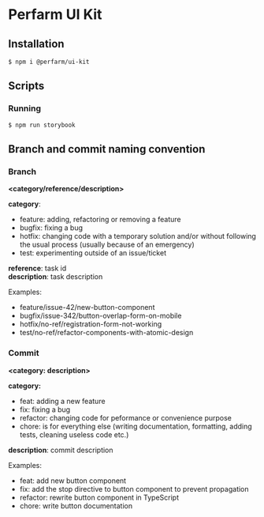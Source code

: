 # Perfarm UI Kit

## Installation

```
$ npm i @perfarm/ui-kit
```

## Scripts

### Running

```
$ npm run storybook
```

## Branch and commit naming convention

### Branch

**<category/reference/description>**

**category**:

- feature: adding, refactoring or removing a feature
- bugfix: fixing a bug
- hotfix: changing code with a temporary solution and/or without following the usual process (usually because of an emergency)
- test: experimenting outside of an issue/ticket

**reference**: task id  
**description**: task description

Examples:

- feature/issue-42/new-button-component
- bugfix/issue-342/button-overlap-form-on-mobile
- hotfix/no-ref/registration-form-not-working
- test/no-ref/refactor-components-with-atomic-design

### Commit

**<category: description>**

**category:**

- feat: adding a new feature
- fix: fixing a bug
- refactor: changing code for peformance or convenience purpose
- chore: is for everything else (writing documentation, formatting, adding tests, cleaning useless code etc.)

**description**: commit description

Examples:

- feat: add new button component
- fix: add the stop directive to button component to prevent propagation
- refactor: rewrite button component in TypeScript
- chore: write button documentation
